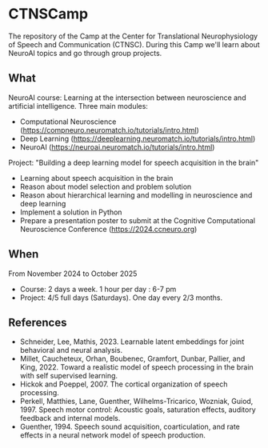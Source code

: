 # CTNSCamp
The repository of the Camp at the Center for Translational Neurophysiology of Speech and Communication (CTNSC). During this Camp we'll learn about NeuroAI topics and go through group projects.

## What
NeuroAI course: Learning at the intersection between neuroscience and artificial intelligence.
Three main modules:
- Computational Neuroscience (https://compneuro.neuromatch.io/tutorials/intro.html)
- Deep Learning (https://deeplearning.neuromatch.io/tutorials/intro.html)
- NeuroAI (https://neuroai.neuromatch.io/tutorials/intro.html)

Project:
"Building a deep learning model for speech acquisition in the brain"
- Learning about speech acquisition in the brain
- Reason about model selection and problem solution
- Reason about hierarchical learning and modelling in neuroscience and deep learning
- Implement a solution in Python
- Prepare a presentation poster to submit at the Cognitive Computational Neuroscience Conference (https://2024.ccneuro.org)

## When
From November 2024 to October 2025
- Course: 2 days a week. 1 hour per day : 6-7 pm
- Project: 4/5 full days (Saturdays). One day every 2/3 months.

## References
- Schneider, Lee, Mathis, 2023. Learnable latent embeddings for joint behavioral and neural analysis.
- Millet, Caucheteux, Orhan, Boubenec, Gramfort, Dunbar, Pallier, and King, 2022. Toward a realistic model of speech processing in the brain with self supervised learning.
- Hickok and Poeppel, 2007. The cortical organization of speech processing.
- Perkell, Matthies, Lane, Guenther, Wilhelms-Tricarico, Wozniak, Guiod, 1997. Speech motor control: Acoustic goals, saturation effects, auditory feedback and internal models.
- Guenther, 1994. Speech sound acquisition, coarticulation, and rate effects in a neural network model of speech production.
